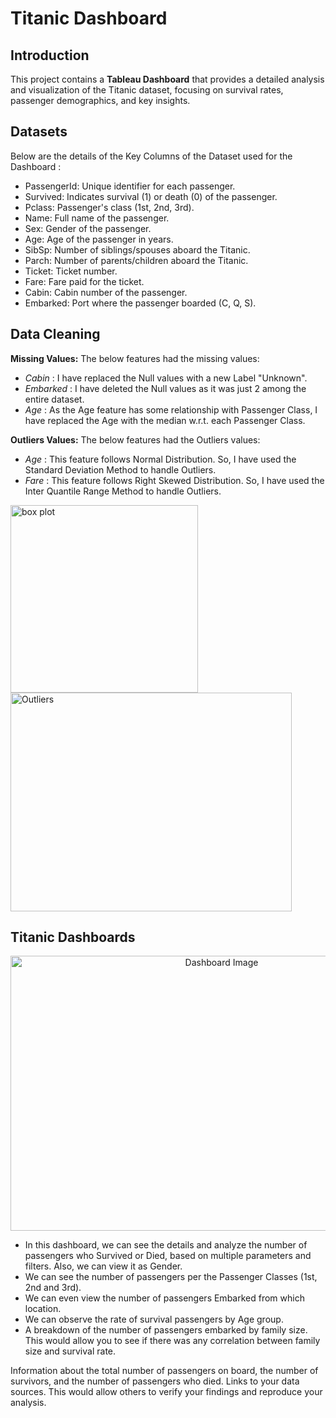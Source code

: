 # Titanic Dashboard
## Introduction
This project contains a **Tableau Dashboard** that provides a detailed analysis and visualization of the Titanic dataset, focusing on survival rates, passenger demographics, and key insights.
## Datasets
Below are the details of the Key Columns of the Dataset used for the Dashboard :
- PassengerId: Unique identifier for each passenger.
- Survived: Indicates survival (1) or death (0) of the passenger.
- Pclass: Passenger's class (1st, 2nd, 3rd).
- Name: Full name of the passenger.
- Sex: Gender of the passenger.
- Age: Age of the passenger in years.
- SibSp: Number of siblings/spouses aboard the Titanic.
- Parch: Number of parents/children aboard the Titanic.
- Ticket: Ticket number.
- Fare: Fare paid for the ticket.
- Cabin: Cabin number of the passenger.
- Embarked: Port where the passenger boarded (C, Q, S).
## Data Cleaning

**Missing Values:** The below features had the missing values:
- *Cabin* : I have replaced the Null values with a new Label "Unknown".
- *Embarked* : I have deleted the Null values as it was just 2 among the entire dataset.
- *Age* : As the Age feature has some relationship with Passenger Class, I have replaced the Age with the median w.r.t. each Passenger Class.



**Outliers Values:** The below features had the Outliers values:
- *Age* : This feature follows Normal Distribution. So, I have used the Standard Deviation Method to handle Outliers.
- *Fare* : This feature follows Right Skewed Distribution. So, I have used the Inter Quantile Range Method to handle Outliers.


<img width="300" height="300" alt="box plot" src="https://github.com/Naimuddin74667/Titanic_Dashboard/assets/71082094/3d131067-8c84-48c0-a929-fa94de928930">
<img width="450" height="350" alt="Outliers" src="https://github.com/Naimuddin74667/Titanic_Dashboard/assets/71082094/2f299a66-e010-4bc4-a7ae-678057f722cc">




## Titanic Dashboards
<p align="center">
  <img width="660" height="440" align='centre' alt="Dashboard Image" src="https://github.com/Naimuddin74667/Titanic_Dashboard/assets/71082094/25d6b29f-beae-4dd7-9f27-95e2c0cccd4a">
</p>



- In this dashboard, we can see the details and analyze the number of passengers who Survived or Died, based on multiple parameters and filters. Also, we can view it as Gender.
- We can see the number of passengers per the Passenger Classes (1st, 2nd and 3rd). 
- We can even view the number of passengers Embarked from which location.
- We can observe the rate of survival passengers by Age group.
- A breakdown of the number of passengers embarked by family size. This would allow you to see if there was any correlation between family size and survival rate.

Information about the total number of passengers on board, the number of survivors, and the number of passengers who died.
Links to your data sources. This would allow others to verify your findings and reproduce your analysis.

